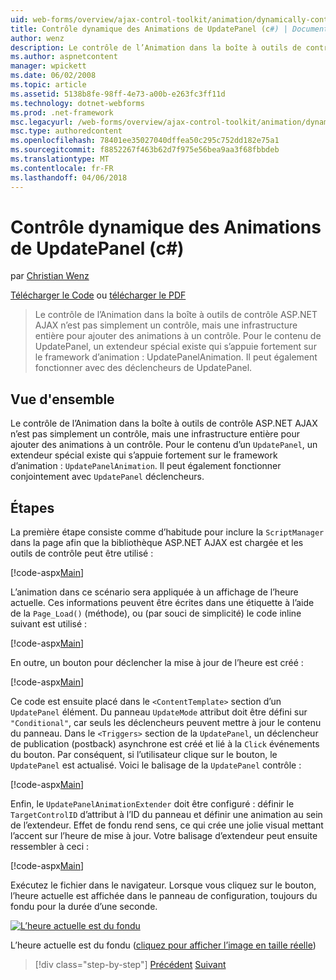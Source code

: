 ```yaml
---
uid: web-forms/overview/ajax-control-toolkit/animation/dynamically-controlling-updatepanel-animations-cs
title: Contrôle dynamique des Animations de UpdatePanel (c#) | Documents Microsoft
author: wenz
description: Le contrôle de l’Animation dans la boîte à outils de contrôle ASP.NET AJAX n’est pas simplement un contrôle, mais une infrastructure entière pour ajouter des animations à un contrôle. Pour le contenu d’un...
ms.author: aspnetcontent
manager: wpickett
ms.date: 06/02/2008
ms.topic: article
ms.assetid: 5138b8fe-98ff-4e73-a00b-e263fc3ff11d
ms.technology: dotnet-webforms
ms.prod: .net-framework
msc.legacyurl: /web-forms/overview/ajax-control-toolkit/animation/dynamically-controlling-updatepanel-animations-cs
msc.type: authoredcontent
ms.openlocfilehash: 78401ee35027040dffea50c295c752dd182e75a1
ms.sourcegitcommit: f8852267f463b62d7f975e56bea9aa3f68fbbdeb
ms.translationtype: MT
ms.contentlocale: fr-FR
ms.lasthandoff: 04/06/2018
---
```

<a name="dynamically-controlling-updatepanel-animations-c"></a>Contrôle dynamique des Animations de UpdatePanel (c#)
====================
par [Christian Wenz](https://github.com/wenz)

[Télécharger le Code](http://download.microsoft.com/download/9/3/f/93f8daea-bebd-4821-833b-95205389c7d0/UpdatePanelAnimation2.cs.zip) ou [télécharger le PDF](http://download.microsoft.com/download/b/6/a/b6ae89ee-df69-4c87-9bfb-ad1eb2b23373/updatepanelanimation2CS.pdf)

> Le contrôle de l’Animation dans la boîte à outils de contrôle ASP.NET AJAX n’est pas simplement un contrôle, mais une infrastructure entière pour ajouter des animations à un contrôle. Pour le contenu de UpdatePanel, un extendeur spécial existe qui s’appuie fortement sur le framework d’animation : UpdatePanelAnimation. Il peut également fonctionner avec des déclencheurs de UpdatePanel.


## <a name="overview"></a>Vue d'ensemble

Le contrôle de l’Animation dans la boîte à outils de contrôle ASP.NET AJAX n’est pas simplement un contrôle, mais une infrastructure entière pour ajouter des animations à un contrôle. Pour le contenu d’un `UpdatePanel`, un extendeur spécial existe qui s’appuie fortement sur le framework d’animation : `UpdatePanelAnimation`. Il peut également fonctionner conjointement avec `UpdatePanel` déclencheurs.

## <a name="steps"></a>Étapes

La première étape consiste comme d’habitude pour inclure la `ScriptManager` dans la page afin que la bibliothèque ASP.NET AJAX est chargée et les outils de contrôle peut être utilisé :


[!code-aspx[Main](dynamically-controlling-updatepanel-animations-cs/samples/sample1.aspx)]

L’animation dans ce scénario sera appliquée à un affichage de l’heure actuelle. Ces informations peuvent être écrites dans une étiquette à l’aide de la `Page_Load()` (méthode), ou (par souci de simplicité) le code inline suivant est utilisé :


[!code-aspx[Main](dynamically-controlling-updatepanel-animations-cs/samples/sample2.aspx)]

En outre, un bouton pour déclencher la mise à jour de l’heure est créé :


[!code-aspx[Main](dynamically-controlling-updatepanel-animations-cs/samples/sample3.aspx)]

Ce code est ensuite placé dans le `<ContentTemplate>` section d’un `UpdatePanel` élément. Du panneau `UpdateMode` attribut doit être défini sur `"Conditional"`, car seuls les déclencheurs peuvent mettre à jour le contenu du panneau. Dans le `<Triggers>` section de la `UpdatePanel`, un déclencheur de publication (postback) asynchrone est créé et lié à la `Click` événements du bouton. Par conséquent, si l’utilisateur clique sur le bouton, le `UpdatePanel` est actualisé. Voici le balisage de la `UpdatePanel` contrôle :


[!code-aspx[Main](dynamically-controlling-updatepanel-animations-cs/samples/sample4.aspx)]

Enfin, le `UpdatePanelAnimationExtender` doit être configuré : définir le `TargetControlID` d’attribut à l’ID du panneau et définir une animation au sein de l’extendeur. Effet de fondu rend sens, ce qui crée une jolie visual mettant l’accent sur l’heure de mise à jour. Votre balisage d’extendeur peut ensuite ressembler à ceci :


[!code-aspx[Main](dynamically-controlling-updatepanel-animations-cs/samples/sample5.aspx)]

Exécutez le fichier dans le navigateur. Lorsque vous cliquez sur le bouton, l’heure actuelle est affichée dans le panneau de configuration, toujours du fondu pour la durée d’une seconde.


[![L’heure actuelle est du fondu](dynamically-controlling-updatepanel-animations-cs/_static/image2.png)](dynamically-controlling-updatepanel-animations-cs/_static/image1.png)

L’heure actuelle est du fondu ([cliquez pour afficher l’image en taille réelle](dynamically-controlling-updatepanel-animations-cs/_static/image3.png))

> [!div class="step-by-step"]
> [Précédent](animating-an-updatepanel-control-cs.md)
> [Suivant](adding-animation-to-a-control-vb.md)
